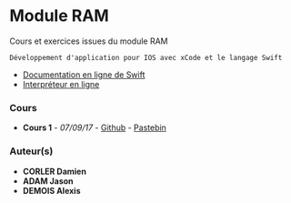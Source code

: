 # Module RAM

Cours et exercices issues du module RAM
```
Développement d'application pour IOS avec xCode et le langage Swift
```
- [Documentation en ligne de Swift](https://developer.apple.com/library/content/documentation/Swift/Conceptual/Swift_Programming_Language/TheBasics.html#//apple_ref/doc/uid/TP40014097-CH5-ID309)
- [Interpréteur en ligne](https://swift.sandbox.bluemix.net/)

### Cours

* **Cours 1** - *07/09/17* - [Github](ram_070917_corler_cours_1.swift) - [Pastebin](https://pastebin.com/ubefTeA0)

### Auteur(s)

* **CORLER Damien**
* **ADAM Jason**
* **DEMOIS Alexis**
